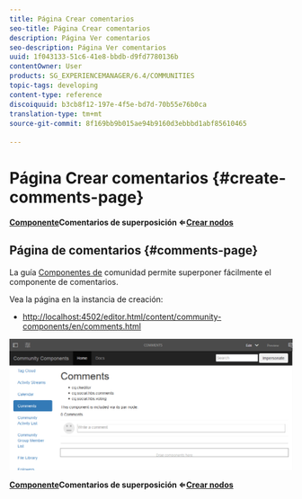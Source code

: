 ```yaml
---
title: Página Crear comentarios
seo-title: Página Crear comentarios
description: Página Ver comentarios
seo-description: Página Ver comentarios
uuid: 1f043133-51c6-41e8-bbdb-d9fd7780136b
contentOwner: User
products: SG_EXPERIENCEMANAGER/6.4/COMMUNITIES
topic-tags: developing
content-type: reference
discoiquuid: b3cb8f12-197e-4f5e-bd7d-70b55e76b0ca
translation-type: tm+mt
source-git-commit: 8f169bb9b015ae94b9160d3ebbbd1abf85610465

---
```



# Página Crear comentarios {#create-comments-page}

**[Componente](overlay-comments.md)Comentarios de superposición ⇐[Crear nodos](overlay-create-nodes.md)**

## Página de comentarios {#comments-page}

La guía [Componentes de](components-guide.md) comunidad permite superponer fácilmente el componente de comentarios.

Vea la página en la instancia de creación:

* [http://localhost:4502/editor.html/content/community-components/en/comments.html](http://localhost:4502/editor.html/content/community-components/en/comments.html)

![chlimage_1-125](assets/chlimage_1-125.png)

**[Componente](overlay-comments.md)Comentarios de superposición ⇐[Crear nodos](overlay-create-nodes.md)**